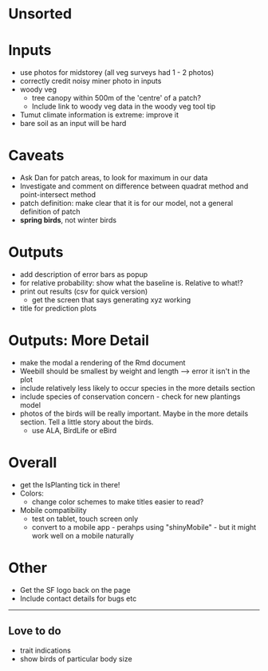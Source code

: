 # Unsorted

# Inputs
+ use photos for midstorey (all veg surveys had 1 - 2 photos)
+ correctly credit noisy miner photo in inputs
+ woody veg
  + tree canopy within 500m of the 'centre' of a patch?
  + Include link to woody veg data in the woody veg tool tip
+ Tumut climate information is extreme: improve it
+ bare soil as an input will be hard

# Caveats
+ Ask Dan for patch areas, to look for maximum in our data
+ Investigate and comment on difference between quadrat method and point-intersect method
+ patch definition: make clear that it is for our model, not a general definition of patch
+ __spring birds__, not winter birds

# Outputs
+ add description of error bars as popup
+ for relative probability: show what the baseline is. Relative to what!?
+ print out results (csv for quick version)
  + get the screen that says generating xyz working
+ title for prediction plots

# Outputs: More Detail
+ make the modal a rendering of the Rmd document
+ Weebill should be smallest by weight and length --> error it isn't in the plot
+ include relatively less likely to occur species in the more details section
+ include species of conservation concern - check for new plantings model
+ photos of the birds will be really important. Maybe in the more details section. Tell a little story about the birds.
   + use ALA, BirdLife or eBird

# Overall
+ get the IsPlanting tick in there!
+ Colors:
  + change color schemes to make titles easier to read?
+ Mobile compatibility
  + test on tablet, touch screen only
  + convert to a mobile app - perahps using "shinyMobile" - but it might work well on a mobile naturally

# Other
+ Get the SF logo back on the page
+ Include contact details for bugs etc

--- 
## Love to do
- trait indications
- show birds of particular body size

